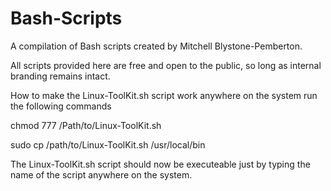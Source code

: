 # Bash-Scripts
A compilation of Bash scripts created by Mitchell Blystone-Pemberton.
<p>All scripts provided here are free and open to the public, so long as internal branding remains intact.</p>

<p>How to make the Linux-ToolKit.sh script work anywhere on the system run the following commands</p>
<p>chmod 777 /Path/to/Linux-ToolKit.sh</p>
<p>sudo cp /path/to/Linux-ToolKit.sh /usr/local/bin</p>
<p>The Linux-ToolKit.sh script should now be executeable just by typing the name of the script anywhere on the system.</p>
